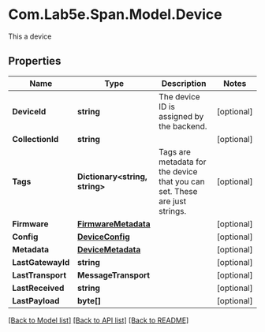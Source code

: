 # Com.Lab5e.Span.Model.Device
This a device

## Properties

Name | Type | Description | Notes
------------ | ------------- | ------------- | -------------
**DeviceId** | **string** | The device ID is assigned by the backend. | [optional] 
**CollectionId** | **string** |  | [optional] 
**Tags** | **Dictionary&lt;string, string&gt;** | Tags are metadata for the device that you can set. These are just strings. | [optional] 
**Firmware** | [**FirmwareMetadata**](FirmwareMetadata.md) |  | [optional] 
**Config** | [**DeviceConfig**](DeviceConfig.md) |  | [optional] 
**Metadata** | [**DeviceMetadata**](DeviceMetadata.md) |  | [optional] 
**LastGatewayId** | **string** |  | [optional] 
**LastTransport** | **MessageTransport** |  | [optional] 
**LastReceived** | **string** |  | [optional] 
**LastPayload** | **byte[]** |  | [optional] 

[[Back to Model list]](../README.md#documentation-for-models) [[Back to API list]](../README.md#documentation-for-api-endpoints) [[Back to README]](../README.md)

